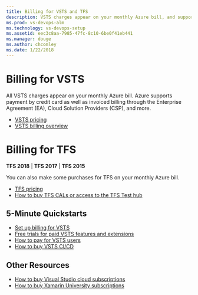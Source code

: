 ```yaml
---
title: Billing for VSTS and TFS  
description: VSTS charges appear on your monthly Azure bill, and supports Enterprise Agreement (EA), Cloud Solution Provider (CSP), and Direct/Pay-As-You-Go Azure subscriptions
ms.prod: vs-devops-alm
ms.technology: vs-devops-setup
ms.assetid: eec3c8aa-7985-47fc-8c10-6be0f41eb441
ms.manager: douge
ms.author: chcomley
ms.date: 1/22/2018
---
```


# Billing for VSTS

All VSTS charges appear on your monthly Azure bill. Azure supports payment by credit card as well as invoiced billing through the Enterprise Agreement (EA), 
Cloud Solution Providers (CSP), and more.
* [VSTS pricing](https://azure.microsoft.com/pricing/details/visual-studio-team-services/)
* [VSTS billing overview](overview.md)

# Billing for TFS

**TFS 2018** | **TFS 2017** | **TFS 2015**

You can also make some purchases for TFS on your monthly Azure bill. 
* [TFS pricing](https://www.visualstudio.com/team-services/tfs-pricing/)
* [How to buy TFS CALs or access to the TFS Test hub](buy-access-tfs-test-hub.md)

## 5-Minute Quickstarts  

 * [Set up billing for VSTS](set-up-billing-for-your-account-vs.md)
 * [Free trials for paid VSTS features and extensions](try-additional-features-vs.md)
 * [How to pay for VSTS users](buy-basic-access-add-users.md)
 * [How to buy VSTS CI/CD](buy-more-build-vs.md)


## Other Resources 

* [How to buy Visual Studio cloud subscriptions](/vs-subscriptions/buy-vs-subscriptions.md)
* [How to buy Xamarin University subscriptions](xamarin-univ.md)
